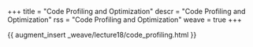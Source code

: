 +++
title = "Code Profiling and Optimization"
descr = "Code Profiling and Optimization"
rss = "Code Profiling and Optimization"
weave = true
+++

{{ augment_insert _weave/lecture18/code_profiling.html }}
